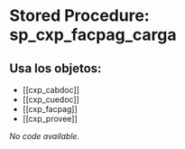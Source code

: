 # Stored Procedure: sp_cxp_facpag_carga

## Usa los objetos:
- [[cxp_cabdoc]]
- [[cxp_cuedoc]]
- [[cxp_facpag]]
- [[cxp_provee]]

*No code available.*
